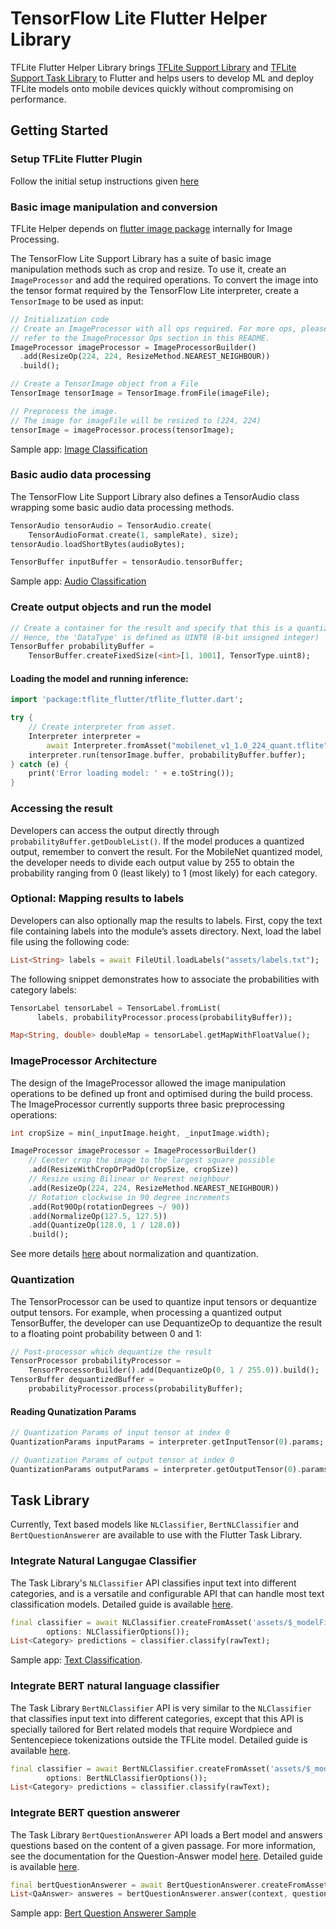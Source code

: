 # TensorFlow Lite Flutter Helper Library

TFLite Flutter Helper Library brings [TFLite Support Library](https://www.tensorflow.org/lite/inference_with_metadata/lite_support) and [TFLite Support Task Library](https://www.tensorflow.org/lite/inference_with_metadata/task_library/overview) to Flutter and helps users to develop ML and deploy TFLite models onto mobile devices quickly without compromising on performance.

## Getting Started

### Setup TFLite Flutter Plugin

Follow the initial setup instructions given [here](https://github.com/am15h/tflite_flutter_plugin#most-important-initial-setup)

### Basic image manipulation and conversion

TFLite Helper depends on [flutter image package](https://pub.dev/packages/image) internally for
Image Processing.

The TensorFlow Lite Support Library has a suite of basic image manipulation methods such as crop
and resize. To use it, create an `ImageProcessor` and add the required operations.
To convert the image into the tensor format required by the TensorFlow Lite interpreter,
create a `TensorImage` to be used as input:

```dart
// Initialization code
// Create an ImageProcessor with all ops required. For more ops, please
// refer to the ImageProcessor Ops section in this README.
ImageProcessor imageProcessor = ImageProcessorBuilder()
  .add(ResizeOp(224, 224, ResizeMethod.NEAREST_NEIGHBOUR))
  .build();

// Create a TensorImage object from a File
TensorImage tensorImage = TensorImage.fromFile(imageFile);

// Preprocess the image.
// The image for imageFile will be resized to (224, 224)
tensorImage = imageProcessor.process(tensorImage);
```

Sample app: [Image Classification](https://github.com/am15h/tflite_flutter_helper/tree/master/example/image_classification)

### Basic audio data processing

The TensorFlow Lite Support Library also defines a TensorAudio class wrapping some basic audio data processing methods.

```dart
TensorAudio tensorAudio = TensorAudio.create(
    TensorAudioFormat.create(1, sampleRate), size);
tensorAudio.loadShortBytes(audioBytes);

TensorBuffer inputBuffer = tensorAudio.tensorBuffer;
```

Sample app: [Audio Classification](https://github.com/am15h/tflite_flutter_helper/tree/master/example/audio_classification)

### Create output objects and run the model

```dart
// Create a container for the result and specify that this is a quantized model.
// Hence, the 'DataType' is defined as UINT8 (8-bit unsigned integer)
TensorBuffer probabilityBuffer =
    TensorBuffer.createFixedSize(<int>[1, 1001], TensorType.uint8);
```

#### Loading the model and running inference:

```dart
import 'package:tflite_flutter/tflite_flutter.dart';

try {
    // Create interpreter from asset.
    Interpreter interpreter =
        await Interpreter.fromAsset("mobilenet_v1_1.0_224_quant.tflite");
    interpreter.run(tensorImage.buffer, probabilityBuffer.buffer);
} catch (e) {
    print('Error loading model: ' + e.toString());
}
```

### Accessing the result

Developers can access the output directly through `probabilityBuffer.getDoubleList()`.
If the model produces a quantized output, remember to convert the result.
For the MobileNet quantized model, the developer needs to divide each output value by 255
to obtain the probability ranging from 0 (least likely) to 1 (most likely) for each category.

### Optional: Mapping results to labels

Developers can also optionally map the results to labels. First, copy the text
file containing labels into the module’s assets directory. Next, load the
label file using the following code:

```dart
List<String> labels = await FileUtil.loadLabels("assets/labels.txt");
```

The following snippet demonstrates how to associate the probabilities with category labels:

```dart
TensorLabel tensorLabel = TensorLabel.fromList(
      labels, probabilityProcessor.process(probabilityBuffer));

Map<String, double> doubleMap = tensorLabel.getMapWithFloatValue();
```

### ImageProcessor Architecture

The design of the ImageProcessor allowed the image manipulation operations to be defined up
front and optimised during the build process. The ImageProcessor currently supports
three basic preprocessing operations:

```dart
int cropSize = min(_inputImage.height, _inputImage.width);

ImageProcessor imageProcessor = ImageProcessorBuilder()
    // Center crop the image to the largest square possible
    .add(ResizeWithCropOrPadOp(cropSize, cropSize))
    // Resize using Bilinear or Nearest neighbour
    .add(ResizeOp(224, 224, ResizeMethod.NEAREST_NEIGHBOUR))
    // Rotation clockwise in 90 degree increments
    .add(Rot90Op(rotationDegrees ~/ 90))
    .add(NormalizeOp(127.5, 127.5))
    .add(QuantizeOp(128.0, 1 / 128.0))
    .build();

```

See more details [here](https://www.tensorflow.org/lite/convert/metadata#normalization_and_quantization_parameters) about normalization and quantization.

### Quantization

The TensorProcessor can be used to quantize input tensors or dequantize output tensors.
For example, when processing a quantized output TensorBuffer, the developer can use DequantizeOp to
dequantize the result to a floating point probability between 0 and 1:

```dart
// Post-processor which dequantize the result
TensorProcessor probabilityProcessor =
    TensorProcessorBuilder().add(DequantizeOp(0, 1 / 255.0)).build();
TensorBuffer dequantizedBuffer =
    probabilityProcessor.process(probabilityBuffer);
```

#### Reading Qunatization Params

```dart
// Quantization Params of input tensor at index 0
QuantizationParams inputParams = interpreter.getInputTensor(0).params;

// Quantization Params of output tensor at index 0
QuantizationParams outputParams = interpreter.getOutputTensor(0).params;
```

## Task Library

Currently, Text based models like `NLClassifier`, `BertNLClassifier` and `BertQuestionAnswerer` are available to use with the Flutter Task Library.

### Integrate Natural Langugae Classifier

The Task Library's `NLClassifier` API classifies input text into different categories, and is a versatile and configurable API that can handle most text classification models. Detailed guide is available [here](https://www.tensorflow.org/lite/inference_with_metadata/task_library/nl_classifier).

```dart
final classifier = await NLClassifier.createFromAsset('assets/$_modelFileName',
        options: NLClassifierOptions());
List<Category> predictions = classifier.classify(rawText);
```

Sample app: [Text Classification](https://github.com/am15h/tflite_flutter_helper/tree/master/example/text_classification_task).

### Integrate BERT natural language classifier

The Task Library `BertNLClassifier` API is very similar to the `NLClassifier` that classifies input text into different categories, except that this API is specially tailored for Bert related models that require Wordpiece and Sentencepiece tokenizations outside the TFLite model. Detailed guide is available [here](https://www.tensorflow.org/lite/inference_with_metadata/task_library/bert_nl_classifier).

```dart
final classifier = await BertNLClassifier.createFromAsset('assets/$_modelFileName',
        options: BertNLClassifierOptions());
List<Category> predictions = classifier.classify(rawText);
```

### Integrate BERT question answerer

The Task Library `BertQuestionAnswerer` API loads a Bert model and answers questions based on the content of a given passage. For more information, see the documentation for the Question-Answer model [here](https://www.tensorflow.org/lite/models/bert_qa/overview). Detailed guide is available [here](https://www.tensorflow.org/lite/inference_with_metadata/task_library/bert_question_answerer).

```dart
final bertQuestionAnswerer = await BertQuestionAnswerer.createFromAsset('assets/$_modelFileName');
List<QaAnswer> answeres = bertQuestionAnswerer.answer(context, question);
```

Sample app: [Bert Question Answerer Sample](https://github.com/am15h/tflite_flutter_helper/tree/master/example/bert_question_answer)
